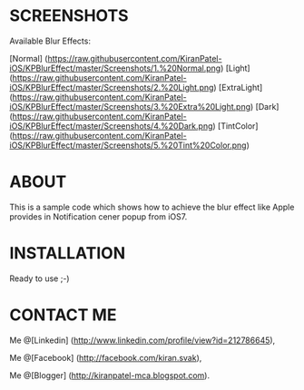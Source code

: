 SCREENSHOTS
===========================
Available Blur Effects:

[Normal] (https://raw.githubusercontent.com/KiranPatel-iOS/KPBlurEffect/master/Screenshots/1.%20Normal.png)
[Light] (https://raw.githubusercontent.com/KiranPatel-iOS/KPBlurEffect/master/Screenshots/2.%20Light.png)
[ExtraLight] (https://raw.githubusercontent.com/KiranPatel-iOS/KPBlurEffect/master/Screenshots/3.%20Extra%20Light.png)
[Dark] (https://raw.githubusercontent.com/KiranPatel-iOS/KPBlurEffect/master/Screenshots/4.%20Dark.png)
[TintColor] (https://raw.githubusercontent.com/KiranPatel-iOS/KPBlurEffect/master/Screenshots/5.%20Tint%20Color.png)

ABOUT
===========================
This is a sample code which shows how to achieve the blur effect like Apple provides in Notification cener popup from iOS7.


INSTALLATION
===========================
Ready to use ;-)

CONTACT ME
===========================
Me @[Linkedin] (http://www.linkedin.com/profile/view?id=212786645),

Me @[Facebook] (http://facebook.com/kiran.svak),

Me @[Blogger] (http://kiranpatel-mca.blogspot.com).
